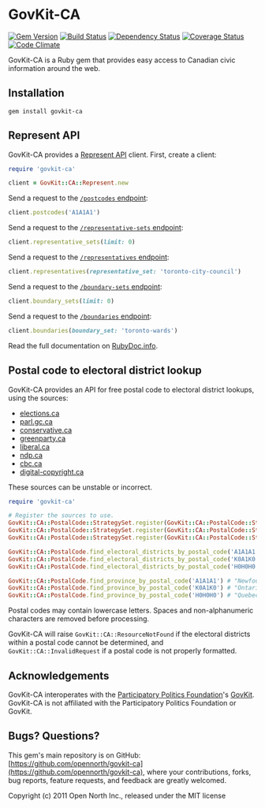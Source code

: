 # GovKit-CA

[![Gem Version](https://badge.fury.io/rb/govkit-ca.svg)](https://badge.fury.io/rb/govkit-ca)
[![Build Status](https://secure.travis-ci.org/opennorth/govkit-ca.png)](https://travis-ci.org/opennorth/govkit-ca)
[![Dependency Status](https://gemnasium.com/opennorth/govkit-ca.png)](https://gemnasium.com/opennorth/govkit-ca)
[![Coverage Status](https://coveralls.io/repos/opennorth/govkit-ca/badge.png?branch=master)](https://coveralls.io/r/opennorth/govkit-ca)
[![Code Climate](https://codeclimate.com/github/opennorth/govkit-ca.png)](https://codeclimate.com/github/opennorth/govkit-ca)

GovKit-CA is a Ruby gem that provides easy access to Canadian civic information around the web. 

## Installation

    gem install govkit-ca

## Represent API

GovKit-CA provides a [Represent API](https://represent.opennorth.ca/api/) client. First, create a client:

```ruby
require 'govkit-ca'

client = GovKit::CA::Represent.new
```

Send a request to the [`/postcodes` endpoint](https://represent.opennorth.ca/api/#postcode):

```ruby
client.postcodes('A1A1A1')
```

Send a request to the [`/representative-sets` endpoint](https://represent.opennorth.ca/api/#representativeset):

```ruby
client.representative_sets(limit: 0)
```

Send a request to the [`/representatives` endpoint](https://represent.opennorth.ca/api/#representative):

```ruby
client.representatives(representative_set: 'toronto-city-council')
```

Send a request to the [`/boundary-sets` endpoint](https://represent.opennorth.ca/api/#boundaryset):

```ruby
client.boundary_sets(limit: 0)
```

Send a request to the [`/boundaries` endpoint](https://represent.opennorth.ca/api/#boundary):

```ruby
client.boundaries(boundary_set: 'toronto-wards')
```

Read the full documentation on [RubyDoc.info](http://rubydoc.info/gems/govkit-ca/GovKit/CA/Represent).

## Postal code to electoral district lookup

GovKit-CA provides an API for free postal code to electoral district lookups, using the sources:

* [elections.ca](http://elections.ca/)
* [parl.gc.ca](http://www.parl.gc.ca/)
* [conservative.ca](http://www.conservative.ca/)
* [greenparty.ca](http://www.greenparty.ca/)
* [liberal.ca](https://www.liberal.ca/)
* [ndp.ca](http://www.ndp.ca/)
* [cbc.ca](http://www.cbc.ca/)
* [digital-copyright.ca](http://www.digital-copyright.ca/)

These sources can be unstable or incorrect.

```ruby
require 'govkit-ca'

# Register the sources to use.
GovKit::CA::PostalCode::StrategySet.register(GovKit::CA::PostalCode::Strategy::ElectionsCa)
GovKit::CA::PostalCode::StrategySet.register(GovKit::CA::PostalCode::Strategy::LiberalCa)
GovKit::CA::PostalCode::StrategySet.register(GovKit::CA::PostalCode::Strategy::NDPCa)

GovKit::CA::PostalCode.find_electoral_districts_by_postal_code('A1A1A1') # [10007]
GovKit::CA::PostalCode.find_electoral_districts_by_postal_code('K0A1K0') # [35076]
GovKit::CA::PostalCode.find_electoral_districts_by_postal_code('H0H0H0') # raises GovKit::CA::ResourceNotFound

GovKit::CA::PostalCode.find_province_by_postal_code('A1A1A1') # "Newfoundland and Labrador"
GovKit::CA::PostalCode.find_province_by_postal_code('K0A1K0') # "Ontario"
GovKit::CA::PostalCode.find_province_by_postal_code('H0H0H0') # "Quebec"
```

Postal codes may contain lowercase letters. Spaces and non-alphanumeric characters are removed before processing.

GovKit-CA will raise `GovKit::CA::ResourceNotFound` if the electoral districts within a postal code cannot be determined, and `GovKit::CA::InvalidRequest` if a postal code is not properly formatted.

## Acknowledgements

GovKit-CA interoperates with the [Participatory Politics Foundation](http://www.participatorypolitics.org/)'s [GovKit](https://github.com/opengovernment/govkit). GovKit-CA is not affiliated with the Participatory Politics Foundation or GovKit.

## Bugs? Questions?

This gem's main repository is on GitHub: [https://github.com/opennorth/govkit-ca](https://github.com/opennorth/govkit-ca), where your contributions, forks, bug reports, feature requests, and feedback are greatly welcomed.

Copyright (c) 2011 Open North Inc., released under the MIT license
